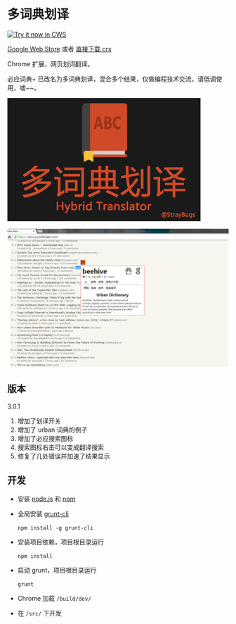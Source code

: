 多词典划译
==========

<a target="_blank" href="https://chrome.google.com/extensions/detail/cdonnmffkdaoajfknoeeecmchibpmkmg">![Try it now in CWS](https://raw.githubusercontent.com/Crimx/hybrid-translator/master/assets/images/tryitnow.png "Click here to install this sample from the Chrome Web Store")</a>

[Google Web Store](https://chrome.google.com/extensions/detail/cdonnmffkdaoajfknoeeecmchibpmkmg) 或者 [直接下载 crx](https://github.com/Crimx/hybrid-translator/releases/tag/3.0.0)

Chrome 扩展，网页划词翻译。

必应词典+ 已改名为多词典划译，混合多个结果，仅做编程技术交流，请低调使用，嘘~~。

![logo](./assets/web-store/small.png)

![screen-shot](./assets/web-store/screen-shot2.png)

版本
----

3.0.1

1. 增加了划译开关
2. 增加了 urban 词典的例子
3. 增加了必应搜索图标
4. 搜索图标右击可以变成翻译搜索
5. 修复了几处错误并加速了结果显示

开发
----

- 安装 [node.js](http://nodejs.org/) 和 [npm](https://www.npmjs.org/)

- 全局安装 [grunt-cli](http://gruntjs.com/getting-started)

  ```
  npm install -g grunt-cli
  ```

- 安装项目依赖，项目根目录运行

  ```
  npm install
  ```

- 启动 grunt，项目根目录运行

  ```
  grunt
  ```

- Chrome 加载 `/build/dev/`

- 在 `/src/` 下开发

